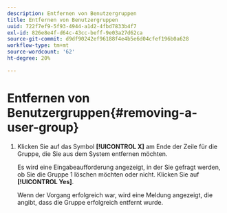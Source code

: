 ```yaml
---
description: Entfernen von Benutzergruppen
title: Entfernen von Benutzergruppen
uuid: 722f7ef9-5f93-4944-a1d2-4fbd7833b4f7
exl-id: 826e8e4f-d64c-43cc-beff-9e03a27d62ca
source-git-commit: d9df90242ef96188f4e4b5e6d04cfef196b0a628
workflow-type: tm+mt
source-wordcount: '62'
ht-degree: 20%

---
```


# Entfernen von Benutzergruppen{#removing-a-user-group}

1. Klicken Sie auf das Symbol **[!UICONTROL X]** am Ende der Zeile für die Gruppe, die Sie aus dem System entfernen möchten.

   Es wird eine Eingabeaufforderung angezeigt, in der Sie gefragt werden, ob Sie die Gruppe 1 löschen möchten oder nicht. Klicken Sie auf **[!UICONTROL Yes]**.

   Wenn der Vorgang erfolgreich war, wird eine Meldung angezeigt, die angibt, dass die Gruppe erfolgreich entfernt wurde.
